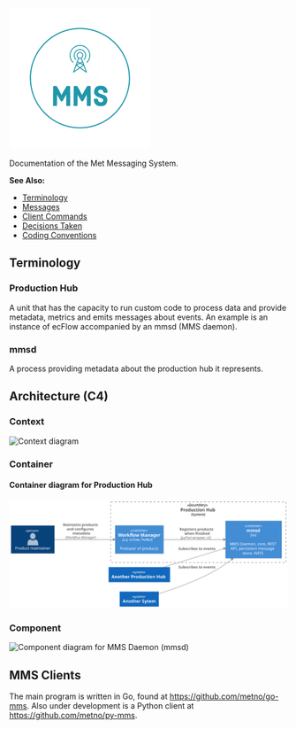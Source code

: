 <img src="mms.png" width="256">

Documentation of the Met Messaging System.

**See Also:**

* [Terminology](terminology.md)
* [Messages](messages.md)
* [Client Commands](client_commands.md)
* [Decisions Taken](decisions_taken.md)
* [Coding Conventions](conventions.md)

## Terminology

### Production Hub

A unit that has the capacity to run custom code to process data and provide metadata, metrics and emits messages about events.
An example is an instance of ecFlow accompanied by an mmsd (MMS daemon).

### mmsd

A process providing metadata about the production hub it represents.

## Architecture (C4)

### Context
![Context diagram](http://www.plantuml.com/plantuml/proxy?src=https://raw.githubusercontent.com/metno/MMS/master/architecture/context.puml)

### Container

#### Container diagram for Production Hub
<img src="export/architecture/container/productionHub.svg">

<!-- The Plantuml proxy gives an error for this one as of 2020-01, replacing it with an inline svg. --!>
<!-- ![Container diagram for Production Hub](http://www.plantuml.com/plantuml/proxy?src=https://raw.githubusercontent.com/metno/MMS/master/architecture/container.puml) -->

### Component
![Component diagram for MMS Daemon (mmsd)](http://www.plantuml.com/plantuml/proxy?src=https://raw.githubusercontent.com/metno/MMS/master/architecture/component.puml)

## MMS Clients

The main program is written in Go, found at https://github.com/metno/go-mms.
Also under development is a Python client at https://github.com/metno/py-mms.
